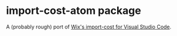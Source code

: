 # import-cost-atom package

A (probably rough) port of [Wix's import-cost for Visual Studio Code](https://github.com/wix/import-cost).
